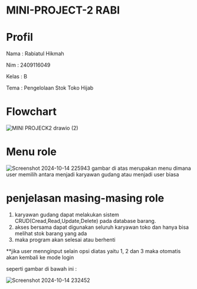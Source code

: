 # MINI-PROJECT-2 RABI
# Profil
Nama : Rabiatul Hikmah

Nim : 2409116049

Kelas : B

Tema : Pengelolaan Stok Toko Hijab
# Flowchart
![MINI PROJECK2 drawio (2)](https://github.com/user-attachments/assets/ac2e7ff9-afe5-4a01-a60a-03a1df9b4bdf)
# Menu role
![Screenshot 2024-10-14 225943](https://github.com/user-attachments/assets/5f92cad8-1aba-47ed-a055-55af1911e0bb)
gambar di atas merupakan menu dimana user memilih antara menjadi karyawan gudang atau menjadi user biasa
# penjelasan masing-masing role
1. karyawan gudang dapat melakukan sistem CRUD(Cread,Read,Update,Delete) pada database barang.
2. akses bersama dapat digunakan seluruh karyawan toko dan hanya bisa melihat stok barang yang ada
3. maka program akan selesai atau berhenti

 **jika user mennginput selain opsi diatas yaitu 1, 2 dan 3 maka otomatis akan kembali ke mode login

seperti gambar di bawah ini :

![Screenshot 2024-10-14 232452](https://github.com/user-attachments/assets/7d6a9d9b-1e24-49d4-95ad-04032ebd285d)
